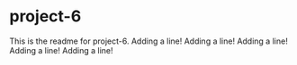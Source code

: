 # project-6

This is the readme for project-6.
Adding a line!
Adding a line!
Adding a line!
Adding a line!
Adding a line!
